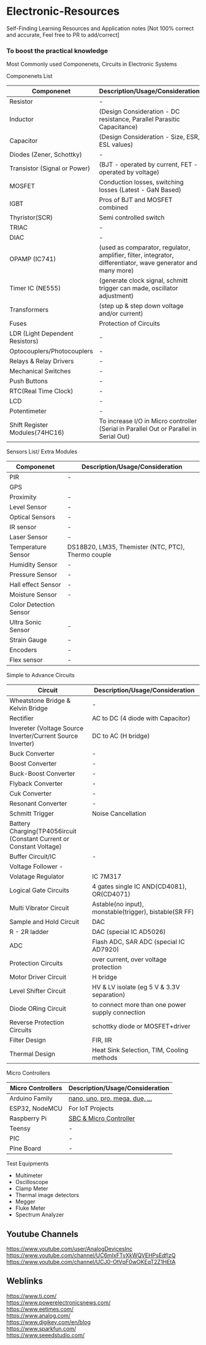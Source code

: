 # Electronic-Resources
Self-Finding Learning Resources and Application notes [Not 100% correct and accurate, Feel free to PR to add/correct]

### To boost the practical knowledge <br>

Most Commonly used Componenets, Circuits in Electronic Systems <br>

Componenets List

| Componenet| Description/Usage/Consideration |
| ----------- | ----------- |
| Resistor | - |
| Inductor | (Design Consideration - DC resistance, Parallel Parasitic Capacitance) |
| Capacitor | (Design Consideration - Size, ESR, ESL values) |
| Diodes (Zener, Schottky) | - |
| Transistor (Signal or Power) | (BJT - operated by current, FET - operated by voltage) |
| MOSFET | Conduction losses, switching losses (Latest - GaN Based)
| IGBT | Pros of BJT and MOSFET combined |
| Thyristor(SCR) | Semi controlled switch |
| TRIAC | - |
| DIAC | - |
| OPAMP (IC741) | (used as comparator, regulator, amplifier, filter, integrator, differentiator, wave generator and many more) |
| Timer IC (NE555) | (generate clock signal, schmitt trigger can made, oscillator adjustment) |
| Transformers | (step up & step down voltage and/or current) |
| Fuses | Protection of Circuits |
| LDR (Light Dependent Resistors) | - |
| Optocouplers/Photocouplers | - |
| Relays & Relay Drivers | - |
| Mechanical Switches | - |
| Push Buttons | - |
| RTC(Real Time Clock) | - |
| LCD | - |
| Potentimeter | - |
| Shift Register Modules(74HC16) | To increase I/O in Micro controller (Serial in Parallel Out or Parallel in Serial Out) |
 
 
 Sensors List/ Extra Modules
 
 
| Componenet| Description/Usage/Consideration |
| ----------- | ----------- |
| PIR | - |
| GPS |  |
| Proximity | - |
| Level Sensor | - |
| Optical Sensors | - |
| IR sensor | - |
| Laser Sensor| - |
| Temperature Sensor | DS18B20, LM35, Themister (NTC, PTC), Thermo couple |
| Humidity Sensor | - |
| Pressure Sensor | - |
| Hall effect Sensor | - |
| Moisture Sensor | - |
| Color Detection Sensor |  |
| Ultra Sonic Sensor | - |
| Strain Gauge | - |
| Encoders| - |
| Flex sensor | - |



 Simple to Advance Circuits
 
 
| Circuit| Description/Usage/Consideration |
| ----------- | ----------- |
| Wheatstone Bridge & Kelvin Bridge | - |
| Rectifier | AC to DC (4 diode with Capacitor)|
| Invereter (Voltage Source Inverter/Current Source Inverter) | DC to AC (H bridge) |
| Buck Converter | - |
| Boost Converter | - |
| Buck-Boost Converter | - |
| Flyback Converter | - |
| Cuk Converter | - |
| Resonant Converter | - |
| Schmitt Trigger | Noise Cancellation |
| Battery Charging(TP4056ircuit (Constant Current or Constant Voltage) |
| Buffer Circuit/IC | - |
| Voltage Follower  - |
| Volatage Regulator | IC 7M317 |
| Logical Gate Circuits | 4 gates single IC AND(CD4081), OR(CD4071) |
| Multi Vibrator Circuit | Astable(no input), monstable(trigger), bistable(SR FF) |
| Sample and Hold Circuit | DAC |
| R - 2R ladder | DAC  (special IC AD5026)|
| ADC | Flash ADC, SAR ADC (special IC AD7920)|
| Protection Circuits | over current, over voltage protection |
| Motor Driver Circuit | H bridge |
| Level Shifter Circuit | HV & LV isolate (eg 5 V & 3.3V separation) |
| Diode ORing Circuit | to connect more than one power supply connection |
| Reverse Protection Circuits | schottky diode or MOSFET+driver |
| Filter Design | FIR, IIR |
| Thermal Design | Heat Sink Selection, TIM, Cooling methods |

Micro Controllers
 
| Micro Controllers| Description/Usage/Consideration |
| ----------- | ----------- |
| Arduino Family | [nano, uno, pro, mega, due, ... ](https://www.arduino.cc/en/hardware)  
| ESP32, NodeMCU|For IoT Projects|
| Raspberry Pi | [SBC & Micro Controller ](https://www.raspberrypi.com/products/) |
| Teensy| -|
| PIC | - |
| Pine Board | - |



Test Equipments <br>
 - Multimeter
 - Oscilloscope
 - Clamp Meter
 - Thermal image detectors
 - Megger
 - Fluke Meter
 - Spectrum Analyzer


## Youtube Channels<br>
https://www.youtube.com/user/AnalogDevicesInc     <br>
https://www.youtube.com/channel/UC6mIxFTvXkWQVEHPsEdflzQ    <br>
https://www.youtube.com/channel/UCJ0-OtVpF0wOKEqT2Z1HEtA    <br>


## Weblinks <br>
https://www.ti.com/ <br>
https://www.powerelectronicsnews.com/ <br>
https://www.eetimes.com/  <br>
https://www.analog.com/ <br>
https://www.digikey.com/en/blog <br>
https://www.sparkfun.com/   <br>
https://www.seeedstudio.com/    <br>
